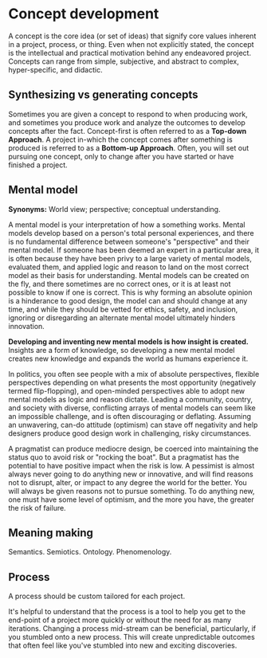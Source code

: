 # Concept development

A concept is the core idea \(or set of ideas\) that signify core values inherent in a project, process, or thing. Even when not explicitly stated, the concept is the intellectual and practical motivation behind any endeavored project. Concepts can range from simple, subjective, and abstract to complex, hyper-specific, and didactic.

## Synthesizing vs generating concepts

Sometimes you are given a concept to respond to when producing work, and sometimes you produce work and analyze the outcomes to develop concepts after the fact. Concept-first is often referred to as a **Top-down Approach**. A project in-which the concept comes after something is produced is referred to as a **Bottom-up Approach**. Often, you will set out pursuing one concept, only to change after you have started or have finished a project.

## Mental model

**Synonyms:** World view; perspective; conceptual understanding.

A mental model is your interpretation of how a something works. Mental models develop based on a person's total personal experiences, and there is no fundamental difference between someone's "perspective" and their mental model. If someone has been deemed an expert in a particular area, it is often because they have been privy to a large variety of mental models, evaluated them, and applied logic and reason to land on the most correct model as their basis for understanding. Mental models can be created on the fly, and there sometimes are no correct ones, or it is at least not possible to know if one is correct. This is why forming an absolute opinion is a hinderance to good design, the model can and should change at any time, and while they should be vetted for ethics, safety, and inclusion, ignoring or disregarding an alternate mental model ultimately hinders innovation.

**Developing and inventing new mental models is how insight is created.** Insights are a form of knowledge, so developing a new mental model creates new knowledge and expands the world as humans experience it. 

In politics, you often see people with a mix of absolute perspectives, flexible perspectives depending on what presents the most opportunity \(negatively termed flip-flopping\), and open-minded perspectives able to adopt new mental models as logic and reason dictate. Leading a community, country, and society with diverse, conflicting arrays of mental models can seem like an impossible challenge, and is often discouraging or deflating. Assuming an unwavering, can-do attitude (optimism) can stave off negativity and help designers produce good design work in challenging, risky circumstances.

A pragmatist can produce mediocre design, be coerced into maintaining the status quo to avoid risk or "rocking the boat". But a pragmatist has the potential to have positive impact when the risk is low. A pessimist is almost always never going to do anything new or innovative, and will find reasons not to disrupt, alter, or impact to any degree the world for the better. You will always be given reasons not to pursue something. To do anything new, one must have some level of optimism, and the more you have, the greater the risk of failure.

## Meaning making

Semantics. Semiotics. Ontology. Phenomenology.

## Process

A process should be custom tailored for each project.

It's helpful to understand that the process is a tool to help you get to the end-point of a project more quickly or without the need for as many iterations. Changing a process mid-stream can be beneficial, particularly, if you stumbled onto a new process. This will create unpredictable outcomes that often feel like you've stumbled into new and exciting discoveries.


